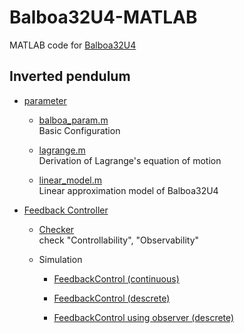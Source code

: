 # Balboa32U4-MATLAB
MATLAB code for [Balboa32U4](https://www.pololu.com/docs/0J70)

## Inverted pendulum
- [parameter](https://github.com/calm0815/BalboaRobotics/tree/master/Balboa32U4_MATLAB/param)

    - [balboa_param.m](https://github.com/calm0815/BalboaRobotics/blob/master/Balboa32U4_MATLAB/param/balboa_param.m)  
    Basic Configuration

    - [lagrange.m](https://github.com/calm0815/BalboaRobotics/blob/master/Balboa32U4_MATLAB/param/lagrange.m)  
    Derivation of Lagrange's equation of motion

    - [linear_model.m](https://github.com/calm0815/BalboaRobotics/blob/master/Balboa32U4_MATLAB/param/linear_model.m)  
    Linear approximation model of Balboa32U4

- [Feedback Controller](https://github.com/calm0815/BalboaRobotics/tree/master/Balboa32U4_MATLAB/FeedbackController)

    - [Checker](https://github.com/calm0815/BalboaRobotics/tree/master/Balboa32U4_MATLAB/FeedbackController/checker)  
    check "Controllability", "Observability"

    - Simulation
        - [FeedbackControl (continuous)](https://github.com/calm0815/BalboaRobotics/blob/master/Balboa32U4_MATLAB/FeedbackController/FeedbackControl_continuous.slx)  

        - [FeedbackControl (descrete)](https://github.com/calm0815/BalboaRobotics/blob/master/Balboa32U4_MATLAB/FeedbackController/FeedbackControl_descrete.slx)  

        - [FeedbackControl using observer (descrete)](https://github.com/calm0815/BalboaRobotics/blob/master/Balboa32U4_MATLAB/FeedbackController/FeedbackControl_observer_descrete.slx)  